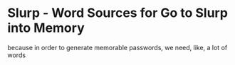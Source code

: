 # Slurp - Word Sources for Go to Slurp into Memory

because in order to generate memorable passwords, we need, like, a lot of words 